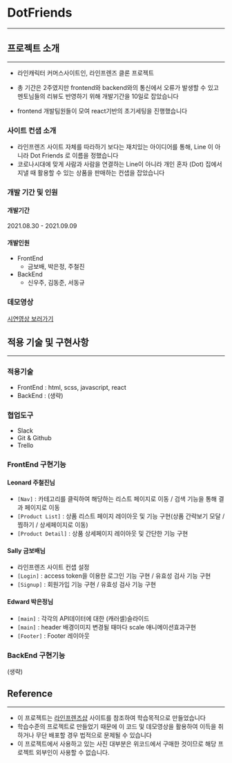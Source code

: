 # DotFriends

---

## 프로젝트 소개

---

- 라인캐릭터 커머스사이트인, 라인프렌즈 클론 프로젝트

- 총 기간은 2주였지만 frontend와 backend와의 통신에서 오류가 발생할 수 있고 멘토님들의 리뷰도 반영하기 위해 개발기간을 10일로 잡았습니다
- frontend 개발팀원들이 모여 react기반의 초기세팅을 진행했습니다

### 사이트 컨샙 소개

- 라인프렌즈 사이트 자체를 따라하기 보다는 재치있는 아이디어를 통해, Line 이 아니라 Dot Friends 로 이름을 정했습니다
- 코로나시대에 맞게 사람과 사람을 연결하는 Line이 아니라 개인 혼자 (Dot) 집에서 지낼 때 활용할 수 있는 상품을 판매하는 컨샙을 잡았습니다

### 개발 기간 및 인원

#### 개발기간

2021.08.30 - 2021.09.09

#### 개발인원

- FrontEnd
  - 금보배, 박은정, 주철진
- BackEnd
  - 신우주, 김동준, 서동규

### 데모영상

[시연영상 보러가기](https://www.youtube.com/watch?v=T5bOgE7dzwk)

## 적용 기술 및 구현사항

---

### 적용기술

- FrontEnd : html, scss, javascript, react
- BackEnd : (생략)

### 협업도구

- Slack
- Git & Github
- Trello

### FrontEnd 구현기능

#### Leonard 주철진님

- `[Nav]` : 카테고리를 클릭하여 해당하는 리스트 페이지로 이동 / 검색 기능을 통해 결과 페이지로 이동
- `[Product List]` : 상품 리스트 페이지 레이아웃 및 기능 구현(상품 간략보기 모달 / 찜하기 / 상세페이지로 이동)
- `[Product Detail]` : 상품 상세페이지 레이아웃 및 간단한 기능 구현

#### Sally 금보배님

- 라인프렌즈 사이트 컨샙 설정
- `[Login]` : access token을 이용한 로그인 기능 구현 / 유효성 검사 기능 구현
- `[Signup]` : 회원가입 기능 구현 / 유효성 검사 기능 구현 

#### Edward 박은정님

- `[main]` : 각각의 API데이터에 대한 (캐러셀)슬라이드
- `[main]` : header 배경이미지 변경될 때마다 scale 애니메이션효과구현
- `[Footer]` : Footer 레이아웃

### BackEnd 구현기능

(생략)

## Reference

---

- 이 프로젝트는 [라인프렌즈샵](https://brand.naver.com/linefriends/?nt_source=emnet_google_sa&nt_medium=search&nt_detail=store&nt_keyword=%EB%9D%BC%EC%9D%B8%EC%8A%A4%ED%86%A0%EC%96%B4&gclid=CjwKCAjw4KyJBhAbEiwAaAQbE93SzYQM2APropv_Ed2sO5bOHfEYnNEbiFW2_WzL52GNw2gXiBwVtBoCZIQQAvD_BwE) 사이트를 참조하여 학습목적으로 만들었습니다
- 학습수준의 프로젝트로 만들었기 때문에 이 코드 및 데모영상을 활용하여 이득을 취하거나 무단 배포할 경우 법적으로 문제될 수 있습니다
- 이 프로젝트에서 사용하고 있는 사진 대부분은 위코드에서 구매한 것이므로 해당 프로젝트 외부인이 사용할 수 없습니다.
